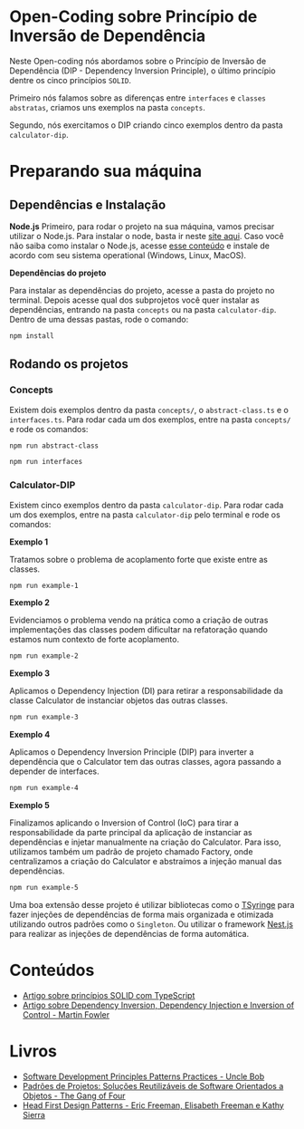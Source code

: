 # Open-Coding sobre Princípio de Inversão de Dependência

Neste Open-coding nós abordamos sobre o Princípio de Inversão de Dependência (DIP - Dependency Inversion Principle), o último princípio dentre os cinco princípios `SOLID`.

Primeiro nós falamos sobre as diferenças entre `interfaces` e `classes abstratas`, criamos uns exemplos na pasta `concepts`.

Segundo, nós exercitamos o DIP criando cinco exemplos dentro da pasta `calculator-dip`.

# Preparando sua máquina

## Dependências e Instalação

**Node.js**
Primeiro, para rodar o projeto na sua máquina, vamos precisar utilizar o Node.js. Para instalar o node, basta ir neste [site aqui](https://nodejs.org/en). Caso você não saiba como instalar o Node.js, acesse [esse conteúdo](https://www.alura.com.br/artigos/como-instalar-node-js-windows-linux-macos?utm_term=&utm_campaign=%5BSearch%5D+%5BPerformance%5D+-+Dynamic+Search+Ads+-+Artigos+e+Conte%C3%BAdos&utm_source=adwords&utm_medium=ppc&hsa_acc=7964138385&hsa_cam=11384329873&hsa_grp=111087461203&hsa_ad=687448474447&hsa_src=s&hsa_tgt=aud-527303763294:dsa-2276348409543&hsa_kw=&hsa_mt=&hsa_net=adwords&hsa_ver=3&gad_source=2&gclid=Cj0KCQiAz8GuBhCxARIsAOpzk8zVvzeTv3NsGA8_-Wm4cxUL2KAHY9VNJIc4YJBQx39r3qC79C8Jh_4aAsTjEALw_wcB) e instale de acordo com seu sistema operational (Windows, Linux, MacOS).

**Dependências do projeto**

Para instalar as dependências do projeto, acesse a pasta do projeto no terminal. Depois acesse qual dos subprojetos você quer instalar as dependências, entrando na pasta `concepts` ou na pasta `calculator-dip`. Dentro de uma dessas pastas, rode o comando:

```bash
npm install
```

## Rodando os projetos

### Concepts

Existem dois exemplos dentro da pasta `concepts/`, o `abstract-class.ts` e o `interfaces.ts`. Para rodar cada um dos exemplos, entre na pasta `concepts/` e rode os comandos:

```bash
npm run abstract-class

```

```bash
npm run interfaces

```

### Calculator-DIP

Existem cinco exemplos dentro da pasta `calculator-dip`. Para rodar cada um dos exemplos, entre na pasta `calculator-dip` pelo terminal e rode os comandos:

**Exemplo 1**

Tratamos sobre o problema de acoplamento forte que existe entre as classes.

```bash
npm run example-1

```

**Exemplo 2**

Evidenciamos o problema vendo na prática como a criação de outras implementações das classes podem dificultar na refatoração quando estamos num contexto de forte acoplamento.

```bash
npm run example-2

```

**Exemplo 3**

Aplicamos o Dependency Injection (DI) para retirar a responsabilidade da classe Calculator de instanciar objetos das outras classes.

```bash
npm run example-3

```

**Exemplo 4**

Aplicamos o Dependency Inversion Principle (DIP) para inverter a dependência que o Calculator tem das outras classes, agora passando a depender de interfaces.

```bash
npm run example-4

```

**Exemplo 5**

Finalizamos aplicando o Inversion of Control (IoC) para tirar a responsabilidade da parte principal da aplicação de instanciar as dependências e injetar manualmente na criação do Calculator. Para isso, utilizamos também um padrão de projeto chamado Factory, onde centralizamos a criação do Calculator e abstraímos a injeção manual das dependências.

```bash
npm run example-5

```

Uma boa extensão desse projeto é utilizar bibliotecas como o [TSyringe](https://www.npmjs.com/package/tsyringe) para fazer injeções de dependências de forma mais organizada e otimizada utilizando outros padrões como o `Singleton`. Ou utilizar o framework [Nest.js](https://nestjs.com/) para realizar as injeções de dependências de forma automática.

# Conteúdos

- [Artigo sobre princípios SOLID com TypeScript](https://medium.com/@matheusbessa_44838/princ%C3%ADpios-solid-com-typescript-4f8a9d5d1ef8)
- [Artigo sobre Dependency Inversion, Dependency Injection e Inversion of Control - Martin Fowler](https://martinfowler.com/articles/dipInTheWild.html)

# Livros

- [Software Development Principles Patterns Practices - Uncle Bob](https://www.amazon.com/Software-Development-Principles-Patterns-Practices/dp/0135974445)
- [Padrões de Projetos: Soluções Reutilizáveis de Software Orientados a Objetos - The Gang of Four](https://www.amazon.com.br/Padr%C3%B5es-Projetos-Solu%C3%A7%C3%B5es-Reutiliz%C3%A1veis-Orientados/dp/8573076100/ref=asc_df_8573076100/?tag=googleshopp00-20&linkCode=df0&hvadid=379748659420&hvpos=&hvnetw=g&hvrand=10183015816504247065&hvpone=&hvptwo=&hvqmt=&hvdev=c&hvdvcmdl=&hvlocint=&hvlocphy=9101338&hvtargid=pla-812887614857&psc=1&mcid=2f59b4d0d8533e1a9bfcd99838e1a3ee)
- [Head First Design Patterns - Eric Freeman, Elisabeth Freeman e Kathy Sierra](https://www.amazon.com.br/Head-First-Design-Patterns-Freeman/dp/0596007124/ref=asc_df_0596007124/?tag=googleshopp00-20&linkCode=df0&hvadid=379787788238&hvpos=&hvnetw=g&hvrand=10183015816504247065&hvpone=&hvptwo=&hvqmt=&hvdev=c&hvdvcmdl=&hvlocint=&hvlocphy=9101338&hvtargid=pla-432743742179&psc=1&mcid=e039c1cebf863d1d8d3b08ef380393be)

